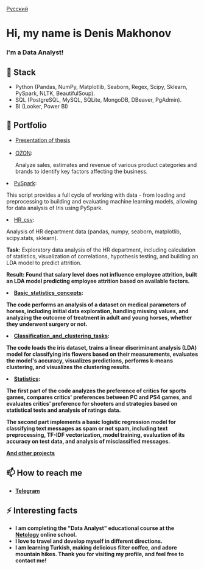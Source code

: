 [Русский](https://github.com/olodenm/olodenm/blob/main/README_ru.md)

# Hi, my name is Denis Makhonov 

### I'm a Data Analyst!

## 🌱 Stack

- Python (Pandas, NumPy, Matplotlib, Seaborn, Regex, Scipy, Sklearn, PySpark, NLTK, BeautifulSoup).
- SQL (PostgreSQL, MySQL, SQLite, MongoDB, DBeaver, PgAdmin).
- BI (Looker, Power BI) 

## 💼 Portfolio
   <ul>
       <li><a href="https://github.com/olodenm/SchoolProjectPortfolio/blob/Netology_HW/Makhonov_OZON.pdf">Presentation of thesis</a></li>
    <br>
           <li><a href="https://github.com/olodenm/SchoolProjectPortfolio/blob/Netology_HW/final_diplom_makhonov.ipynb">OZON</a>:
            
 Analyze sales, estimates and revenue of various product categories and brands to identify key factors affecting the business.</li>
        </li>
    </ul>
 <li><a href="https://github.com/olodenm/info_2022_olo/blob/Netology_HW/PySpark.ipynb">PySpark</a>:
        
This script provides a full cycle of working with data - from loading and preprocessing to building and evaluating machine learning models, allowing for data analysis of Iris using PySpark.</li>
        <li><a href="https://github.com/olodenm/info_2022_olo/blob/Netology_HW/HR_csv.ipynb">HR_csv</a>: 
        
Analysis of HR department data (pandas, numpy, seaborn, matplotlib, scipy.stats, sklearn).

<b>Task</b>:
Exploratory data analysis of the HR department, including calculation of statistics, visualization of correlations, hypothesis testing, and building an LDA model to predict attrition.

<b>Result<b>:
Found that salary level does not influence employee attrition, built an LDA model predicting employee attrition based on available factors.</li>
        <li><a href="https://github.com/olodenm/info_2022_olo/blob/Netology_HW/%D0%91%D0%B0%D0%B7%D0%BE%D0%B2%D1%8B%D0%B5_%D0%BF%D0%BE%D0%BD%D1%8F%D1%82%D0%B8%D1%8F_%D1%81%D1%82%D0%B0%D1%82%D0%B8%D1%81%D1%82%D0%B8%D0%BA%D0%B8.ipynb">Basic_statistics_concepts</a>: 

The code performs an analysis of a dataset on medical parameters of horses, including initial data exploration, handling missing values, and analyzing the outcome of treatment in adult and young horses, whether they underwent surgery or not.</li>
<li><a href="https://github.com/olodenm/info_2022_olo/blob/Netology_HW/%D0%97%D0%B0%D0%B4%D0%B0%D1%87%D0%B8_%D0%BA%D0%BB%D0%B0%D1%81%D1%81%D0%B8%D1%84%D0%B8%D0%BA%D0%B0%D1%86%D0%B8%D0%B8_%D0%B8_%D0%BA%D0%BB%D0%B0%D1%81%D1%82%D0%B5%D1%80%D0%B8%D0%B7%D0%B0%D1%86%D0%B8%D0%B8.ipynb">Classification_and_clustering_tasks</a>: 
        
The code loads the iris dataset, trains a linear discriminant analysis (LDA) model for classifying iris flowers based on their measurements, evaluates the model's accuracy, visualizes predictions, performs k-means clustering, and visualizes the clustering results.</li>
        <li><a href="https://github.com/olodenm/info_2022_olo/blob/Netology_HW/%D0%9A%D0%B5%D0%B9%D1%81_%D1%81%D1%82%D0%B0%D0%B4%D0%B8_%D0%A1%D1%82%D0%B0%D1%82%D0%B8%D1%81%D1%82%D0%B8%D0%BA%D0%B0.ipynb">Statistics</a>:
        
The first part of the code analyzes the preference of critics for sports games, compares critics' preferences between PC and PS4 games, and evaluates critics' preference for shooters and strategies based on statistical tests and analysis of ratings data.

The second part implements a basic logistic regression model for classifying text messages as spam or not spam, including text preprocessing, TF-IDF vectorization, model training, evaluation of its accuracy on test data, and analysis of misclassified messages.</li>
        <a href="https://github.com/olodenm/SchoolProjectPortfolio">And other projects</a> 
## 📫 How to reach me

- [Telegram](https://t.me/olodenm)

## ⚡  Interesting facts

- I am completing the "Data Analyst" educational course at the [Netology](https://netology.ru/programs/data_analyst_ultimate) online school. 
- I love to travel and develop myself in different directions.
- I am learning Turkish, making delicious filter coffee, and adore mountain hikes.
Thank you for visiting my profile, and feel free to contact me!

